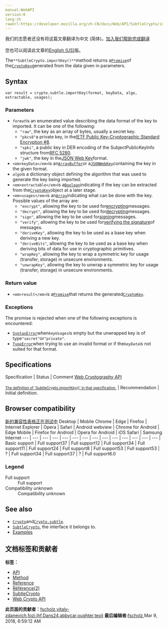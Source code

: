 ```yaml
---
manual:WebAPI
version:0
lang:zh
rawUrl:https://developer.mozilla.org/zh-CN/docs/Web/API/SubtleCrypto/importKey
---
```




<bdi>我们的志愿者还没有将这篇文章翻译为<bdi>中文 (简体)</bdi>。[加入我们帮助完成翻译](%24069 "")<br></br>您也可以阅读此文章的[English (US)](%24070 "")版。</bdi>






The`**SubtleCrypto.importKey()**`method returns a[`Promise`](%4237 "The Promise object represents the eventual completion (or failure) of an asynchronous operation, and its resulting value.")of the[`CryptoKey`](%24030 "The CryptoKey interface represents a cryptographic key derived from a specific key algorithm.")generated from the data given in parameters.


## Syntax<a name="Syntax"></a>

```
var result = crypto.subtle.importKey(format, keyData, algo, extractable, usages);

```

### Parameters<a name="Parameters"></a>

* <em>`format`</em>is an enumerated value describing the data format of the key to imported. It can be one of the following:
	* `"raw"`, the key as an array of bytes, usually a secret key.
	* `"pkcs8"`a private key, in the[IETF Public Key-Cryptographic Standard Encryption #8](%24071 "").
	* `"spki"`, a public key in DER encoding of the SubjectPublicKeyInfo structure from[RFC 5280](%24072 "").
	* `"jwk"`, the key in the[JSON Web Key](%24073 "")format.
* `<em>keyData</em>`is an[`ArrayBuffer`](%14256 "The documentation about this has not yet been written; please consider contributing!")or a[`JSONWebKey`](%24074 "The documentation about this has not yet been written; please consider contributing!")containing the key in the given format.
* <em>`algo`</em>is a dictionary object defining the algorithm that was used to generate the key being imported.
* `<em>extractable</em>`is a[`Boolean`](%5196 "The Boolean object is an object wrapper for a boolean value.")indicating if the key can be extracted from the[`CryptoKey`](%24030 "The CryptoKey interface represents a cryptographic key derived from a specific key algorithm.")object at a later stage.
* `<em>usages</em>`is an[`Array`](%4240 "The JavaScript Array object is a global object that is used in the construction of arrays; which are high-level, list-like objects.")indicating what can be done with the key. Possible values of the array are:
	* `"encrypt"`, allowing the key to be used for[encrypting](%24034 "encrypting: In cryptography, encryption is the conversion of cleartext into a coded text or ciphertext. A ciphertext is intended to be unreadable by unauthorized readers.")messages.
	* `"decrypt"`, allowing the key to be used for[decrypting](%24035 "decrypting: In cryptography, decryption is the conversion of ciphertext into cleartext.")messages.
	* `"sign"`, allowing the key to be used for[signing](%24036 "signing: The term signature can have several meanings depending on the context. It may refer to:")messages.
	* `"verify"`, allowing the key to be used for[verifying the signature](%24037 "The definition of that term (verifying the signature) has not been written yet; please consider contributing it!")of messages.
	* `"deriveKey"`, allowing the key to be used as a base key when deriving a new key.
	* `"deriveBits"`, allowing the key to be used as a base key when deriving bits of data for use in cryptographic primitives.
	* `"wrapKey"`, allowing the key to wrap a symmetric key for usage (transfer, storage) in unsecure environments.
	* `"unwrapKey"`, allowing the key to unwrap a symmetric key for usage (transfer, storage) in unsecure environments.

### Return value<a name="Return_value"></a>

* `<em>result</em>`is a[`Promise`](%4237 "The Promise object represents the eventual completion (or failure) of an asynchronous operation, and its resulting value.")that returns the generated[`CryptoKey`](%24030 "The CryptoKey interface represents a cryptographic key derived from a specific key algorithm.").

### Exceptions<a name="Exceptions"></a>


The promise is rejected when one of the following exceptions is encountered:


* [`SyntaxError`](%24038 "")when<em>`keyUsages`</em>is empty but the unwrapped key is of type`"secret"`or`"private"`.
* [`TypeError`](%22498 "The TypeError object represents an error when a value is not of the expected type.")when trying to use an invalid format or if the<em>`keyData`</em>is not suited for that format.

## Specifications<a name="Specifications"></a>
Specification | Status | Comment 
[Web Cryptography API<br></br><small>The definition of &#39;SubtleCrypto.importKey()&#39; in that specification.</small>](%24075 "") | Recommendation | Initial definition. 


## Browser compatibility<a name="Browser_compatibility"></a>
[新的兼容性表格正在测试中<i></i>](%3360 "")
<abbr>Desktop<i></i></abbr> | <abbr>Mobile<i></i></abbr> 
<abbr>Chrome<i></i></abbr> | <abbr>Edge<i></i></abbr> | <abbr>Firefox<i></i></abbr> | <abbr>Internet Explorer<i></i></abbr> | <abbr>Opera<i></i></abbr> | <abbr>Safari<i></i></abbr> | <abbr>Android webview<i></i></abbr> | <abbr>Chrome for Android<i></i></abbr> | <abbr>Edge Mobile<i></i></abbr> | <abbr>Firefox for Android<i></i></abbr> | <abbr>Opera for Android<i></i></abbr> | <abbr>iOS Safari<i></i></abbr> | <abbr>Samsung Internet<i></i></abbr> 
 ---  |  ---  |  ---  |  ---  |  ---  |  ---  |  ---  |  ---  |  ---  |  ---  |  ---  |  ---  |  ---  |  ---  | 
Basic support | <abbr>Full support</abbr>37 | <abbr>Full support</abbr>12 | <abbr>Full support</abbr>34 | <abbr>Full support</abbr>11 | <abbr>Full support</abbr>24 | <abbr>Full support</abbr>8 | <abbr>Full support</abbr>53 | <abbr>Full support</abbr>53 | <abbr>?</abbr> | <abbr>Full support</abbr>34 | <abbr>Full support</abbr>37 | <abbr>?</abbr> | <abbr>Full support</abbr>6.0 


### Legend<a name="Legend"></a>
<dl><dt id=''><abbr>Full support</abbr></dt><dd>Full support</dd><dt id=''><abbr>Compatibility unknown</abbr></dt><dd>Compatibility unknown</dd></dl>

## See also<a name="See_also"></a>

* [`Crypto`](%24040 "The Crypto interface represents basic cryptography features available in the current context. It allows access to a cryptographically strong random number generator and to cryptographic primitives.")and[`Crypto.subtle`](%24041 "The Crypto.subtle read-only property returns a SubtleCrypto object allowing to perform cryptographical operations.").
* [`SubtleCrypto`](%24042 "The SubtleCrypto interface represents a set of cryptographic primitives. It is available via the Crypto.subtle properties available in a window context (via Window.crypto)."), the interface it belongs to.
* [Examples](%24076 "")



## 文档标签和贡献者
**标签：**
* [API](%50 "")
* [Method](%14476 "")
* [Reference](%3381 "")
* [Référence(2)](%3892 "")
* [SubtleCrypto](%24043 "")
* [Web Crypto API](%24044 "")

**此页面的贡献者：**[fscholz](%60 ""),[vitaly-zdanevich](%24060 ""),[fozi](%24077 ""),[jhf](%24078 ""),[Dans24](%24047 ""),[abbycar](%15784 ""),[oughter](%24079 ""),[teoli](%160 "")
**最后编辑者:**[fscholz](%60 ""),<time>Mar 9, 2018, 6:59:12 AM</time>



